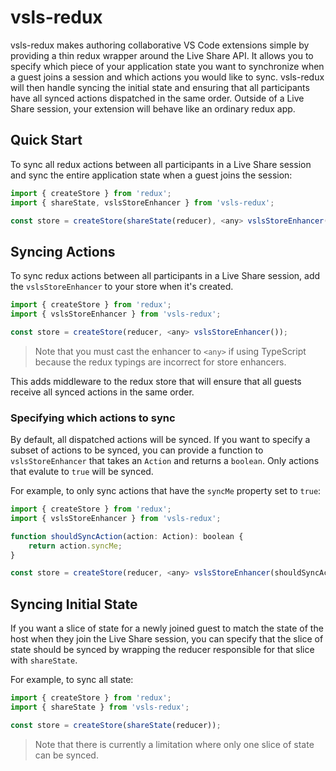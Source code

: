 # vsls-redux

vsls-redux makes authoring collaborative VS Code extensions simple by providing a thin redux wrapper around the Live Share API. It allows you to specify which piece of your application state you want to synchronize when a guest joins a session and which actions you would like to sync. vsls-redux will then handle syncing the initial state and ensuring that all participants have all synced actions dispatched in the same order. Outside of a Live Share session, your extension will behave like an ordinary redux app.

## Quick Start

To sync all redux actions between all participants in a Live Share session and sync the entire application state when a guest joins the session:

```javascript
import { createStore } from 'redux';
import { shareState, vslsStoreEnhancer } from 'vsls-redux';

const store = createStore(shareState(reducer), <any> vslsStoreEnhancer());
```

## Syncing Actions

To sync redux actions between all participants in a Live Share session, add the `vslsStoreEnhancer` to your store when it's created.

```javascript
import { createStore } from 'redux';
import { vslsStoreEnhancer } from 'vsls-redux';

const store = createStore(reducer, <any> vslsStoreEnhancer());
```

>Note that you must cast the enhancer to `<any>` if using TypeScript because the redux typings are incorrect for store enhancers.

This adds middleware to the redux store that will ensure that all guests receive all synced actions in the same order.

### Specifying which actions to sync

By default, all dispatched actions will be synced. If you want to specify a subset of actions to be synced, you can provide a function to `vslsStoreEnhancer` that takes an `Action` and returns a `boolean`. Only actions that evalute to `true` will be synced.

For example, to only sync actions that have the `syncMe` property set to `true`:

```javascript
import { createStore } from 'redux';
import { vslsStoreEnhancer } from 'vsls-redux';

function shouldSyncAction(action: Action): boolean {
    return action.syncMe;
}

const store = createStore(reducer, <any> vslsStoreEnhancer(shouldSyncAction));
```

## Syncing Initial State

If you want a slice of state for a newly joined guest to match the state of the host when they join the Live Share session, you can specify that the slice of state should be synced by wrapping the reducer responsible for that slice with `shareState`. 

For example, to sync all state:

```javascript
import { createStore } from 'redux';
import { shareState } from 'vsls-redux';

const store = createStore(shareState(reducer));
```

>Note that there is currently a limitation where only one slice of state can be synced.